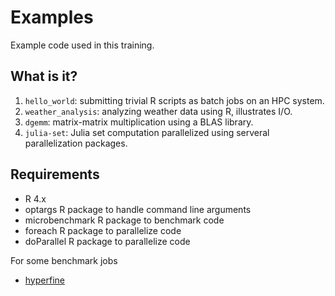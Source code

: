 # Examples

Example code used in this training.


## What is it?

1. `hello_world`: submitting trivial R scripts as batch jobs on an HPC system.
1. `weather_analysis`: analyzing weather data using R, illustrates I/O.
1. `dgemm`: matrix-matrix multiplication using a BLAS library.
1. `julia-set`: Julia set computation parallelized using serveral
   parallelization packages.    


## Requirements

* R 4.x
* optargs R package to handle command line arguments
* microbenchmark R package to benchmark code
* foreach R package to parallelize code
* doParallel R package to parallelize code

For some benchmark jobs

* [hyperfine](https://github.com/sharkdp/hyperfine)

